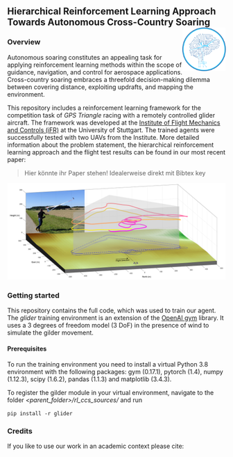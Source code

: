 ## Hierarchical Reinforcement Learning Approach Towards Autonomous Cross-Country Soaring <img src="images/logo.png" align="right" width=100/>

### Overview
Autonomous soaring constitutes an appealing task for applying reinforcement learning
methods within the scope of guidance, navigation, and control for aerospace applications. 
Cross-country soaring embraces a threefold decision-making dilemma between covering distance,
exploiting updrafts, and mapping the environment. 

This repository includes a reinforcement learning framework for the competition task of *GPS Triangle*
racing with a remotely controlled glider aircraft. The framework was developed at the
[Institute of Flight Mechanics and Controls (iFR)](https://www.ifr.uni-stuttgart.de/) at the 
University of Stuttgart. The trained agents were successfully tested with two UAVs from the Institute.
More detailed information about the problem statement, the hierarchical reinforcement learning approach
and the flight test results can be found in our most recent paper:

> Hier könnte ihr Paper stehen! Idealerweise direkt mit Bibtex key


![Dummy image](images/example_image.png)

### Getting started
This repository contains the full code, which was used to train our agent. 
The *glider* training environment is an extension of the [OpenAI gym](https://gym.openai.com/) library. 
It uses a 3 degrees of freedom model (3 DoF) in the presence of wind to simulate the gilder movement.
 
#### Prerequisites
To run the training environment you need to install a virtual Python 3.8 environment with 
the following packages:
gym (0.17.1), 
pytorch (1.4),
numpy (1.12.3),
scipy (1.6.2),
pandas (1.1.3) and
matplotlib (3.4.3).

To register the gilder module in your virtual environment, navigate to the folder
 *<parent_folder>/rl_ccs_sources/* and run 
```
pip install -r glider
```

### Credits
If you like to use our work in an academic context please cite:
